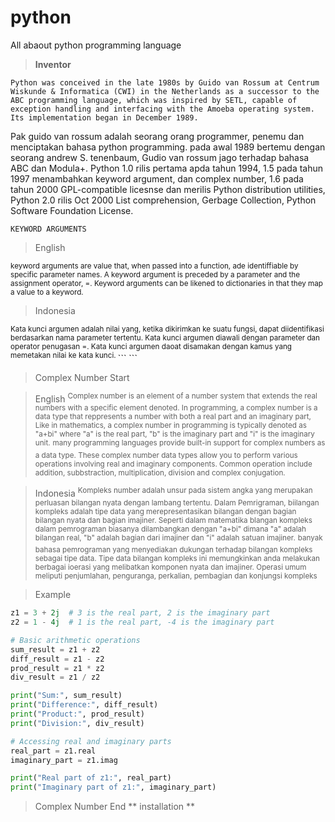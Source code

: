 # python
All abaout python programming language

> **Inventor**

```
Python was conceived in the late 1980s by Guido van Rossum at Centrum Wiskunde & Informatica (CWI) in the Netherlands as a successor to the ABC programming language, which was inspired by SETL, capable of exception handling and interfacing with the Amoeba operating system. Its implementation began in December 1989.
```

Pak guido van rossum adalah seorang orang programmer, penemu dan menciptakan bahasa python programming. pada awal 1989 bertemu dengan seorang andrew S. tenenbaum, Gudio van rossum jago terhadap bahasa ABC dan Modula+. Python 1.0 rilis pertama apda tahun 1994, 1.5 pada tahun 1997 menambahkan keyword argument, dan complex number, 1.6 pada tahun 2000 GPL-compatible licesnse dan merilis Python distribution utilities, Python 2.0 rilis Oct 2000 List comprehension, Gerbage Collection, Python Software Foundation License.

```
KEYWORD ARGUMENTS
```

> English

<sup>
  keyword arguments are value that, when passed into a function, ade identiffiable by specific parameter names. A keyword argument is preceded by a parameter and the assignment operator, =. Keyword arguments can be likened to dictionaries in that they map a value to a keyword.</sup>

> Indonesia

<sup>
Kata kunci argumen adalah nilai yang, ketika dikirimkan ke suatu fungsi, dapat diidentifikasi berdasarkan nama parameter tertentu. Kata kunci argumen diawali dengan parameter dan operator penugasan =. Kata kunci argumen daoat disamakan dengan kamus yang memetakan nilai ke kata kunci.
</sup>
```
```


> Complex Number Start

> English
<sup>Complex number is an element of a number system that extends the real numbers with a specific element denoted. In programming, a complex number is a data type that reppresents a number with both a real part and an imaginary part, Like in mathematics, a complex number in programming is typically denoted as "a+bi" where "a" is the real part, "b" is the imaginary part and "i" is the imaginary unit.</sup>
<sup>many programming languages provide built-in support for complex numbers as a data type. These complex number data types allow you to perform various operations involving real and imaginary components. Common operation include addition, subbstraction, multiplication, division and complex conjugation.</sup>
 

>

> Indonesia
<sup>Kompleks number adalah unsur pada sistem angka yang merupakan perluasan bilangan nyata dengan lambang tertentu. Dalam Pemrigraman, biilangan kompleks adalah tipe data yang merepresentasikan bilangan dengan bagian bilangan nyata dan bagian imajiner. Seperti dalam matematika blangan kompleks dalam pemrograman biasanya dilambangkan dengan "a+bi" dimana "a" adalah bilangan real, "b" adalah bagian dari imajiner dan "i" adalah satuan imajiner.</sup>
<sup>banyak bahasa pemrograman yang menyediakan dukungan terhadap bilangan kompleks sebagai tipe data. Tipe data bilangan kompleks ini memungkinkan anda melakukan berbagai ioerasi yang melibatkan komponen nyata dan imajiner. Operasi umum meliputi penjumlahan, penguranga, perkalian, pembagian dan konjungsi kompleks</sup>

> Example
``` python
z1 = 3 + 2j  # 3 is the real part, 2 is the imaginary part
z2 = 1 - 4j  # 1 is the real part, -4 is the imaginary part

# Basic arithmetic operations
sum_result = z1 + z2
diff_result = z1 - z2
prod_result = z1 * z2
div_result = z1 / z2

print("Sum:", sum_result)
print("Difference:", diff_result)
print("Product:", prod_result)
print("Division:", div_result)

# Accessing real and imaginary parts
real_part = z1.real
imaginary_part = z1.imag

print("Real part of z1:", real_part)
print("Imaginary part of z1:", imaginary_part)
```

> Complex Number End
** installation **
